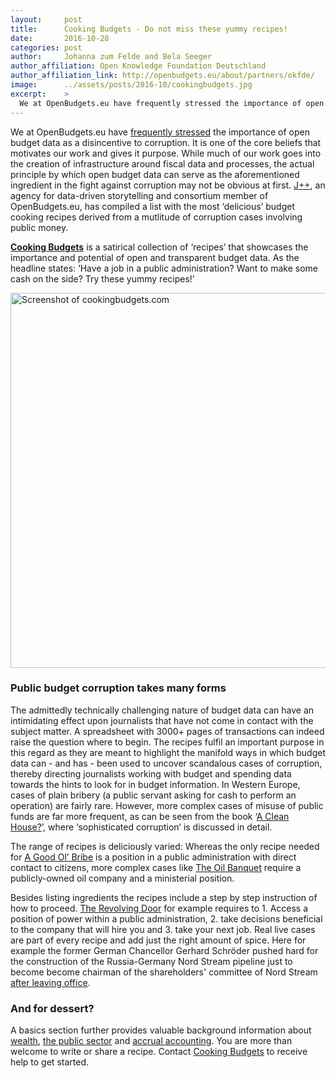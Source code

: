```yaml
---
layout:     post
title:      Cooking Budgets - Do not miss these yummy recipes!
date:       2016-10-28
categories: post
author:     Johanna zum Felde and Bela Seeger
author_affiliation: Open Knowledge Foundation Deutschland
author_affiliation_link: http://openbudgets.eu/about/partners/okfde/
image:      ../assets/posts/2016-10/cookingbudgets.jpg
excerpt:    >
  We at OpenBudgets.eu have frequently stressed the importance of open budget data as a disincentive to corruption. It is one of the core beliefs that motivates our work and gives it purpose. While much of our work goes into the creation of infrastructure around fiscal data and processes, the actual principle by which open budget data can serve as the aforementioned ingredient in the fight against corruption may not be obvious at first.
---
```


We at OpenBudgets.eu have [frequently stressed](http://openbudgets.eu/about/) the importance of open budget data as a disincentive to corruption. It is one of the core beliefs that motivates our work and gives it purpose. While much of our work goes into the creation of infrastructure around fiscal data and processes, the actual principle by which open budget data can serve as the aforementioned ingredient in the fight against corruption may not be obvious at first. [J++](http://www.jplusplus.org/), an agency for data-driven storytelling and consortium member of OpenBudgets.eu, has compiled a list with the most ‘delicious’ budget cooking recipes derived from a mutlitude of corruption cases involving public money.


**[Cooking Budgets](http://www.cookingbudgets.com/)** is a satirical collection of ‘recipes’ that showcases the importance and potential of open and transparent budget data. As the headline states: ‘Have a job in a public administration? Want to make some cash on the side? Try these yummy recipes!’

<img alt="Screenshot of cookingbudgets.com" src="{{site.baseurl}}/assets/posts/2016-10/cookingbudgets_screenshot.png" width="600"/>


### Public budget corruption takes many forms


The admittedly technically challenging nature of budget data can have an intimidating effect upon journalists that have not come in contact with the subject matter. A spreadsheet with 3000+ pages of transactions can indeed raise the question where to begin. The recipes fulfil an important purpose in this regard as they are meant to highlight the manifold ways in which budget data can - and has - been used to uncover scandalous cases of corruption, thereby directing journalists working with budget and spending data towards the hints to look for in budget information. In Western Europe, cases of plain bribery (a public servant asking for cash to perform an operation) are fairly rare. However, more complex cases of misuse of public funds are far more frequent, as can be seen from the book ‘[A Clean House?](http://www.nordicacademicpress.com/bok/a-clean-house/)’, where ‘sophisticated corruption’ is discussed in detail. 


The range of recipes is deliciously varied: Whereas the only recipe needed for [A Good Ol’ Bribe](http://www.cookingbudgets.com/good-ol-bribe/) is a position in a public administration with direct contact to citizens, more complex cases like [The Oil Banquet](http://www.cookingbudgets.com/the-oil-banquet/) require a publicly-owned oil company and a ministerial position.


Besides listing ingredients the recipes include a step by step instruction of how to proceed. [The Revolving Door](http://www.cookingbudgets.com/the-revolving-door/) for example requires to 1. Access a position of power within a public administration, 2. take decisions beneficial to the company that will hire you and 3. take your next job. Real live cases are part of every recipe and add just the right amount of spice. Here for example the former German Chancellor Gerhard Schröder pushed hard for the construction of the Russia-Germany Nord Stream pipeline just to become become chairman of the shareholders' committee of Nord Stream [after leaving office](https://www.theguardian.com/world/2005/dec/13/russia.germany).


### And for dessert?


A basics section further provides valuable background information about [wealth](http://www.cookingbudgets.com/basics/), [the public sector](http://www.cookingbudgets.com/public-sector/) and [accrual accounting](http://www.cookingbudgets.com/accrual-accounting/). You are more than welcome to write or share a recipe. Contact [Cooking Budgets](mailto:chef@cookingbudgets.com) to receive help to get started.
